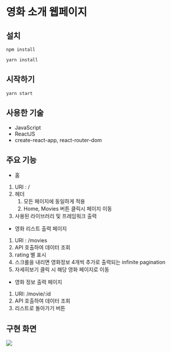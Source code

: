 # 영화 소개 웹페이지

## 설치

```
npm install
```

```
yarn install
```

## 시작하기

```
yarn start
```

## 사용한 기술

- JavaScript
- ReactJS
- create-react-app, react-router-dom

## 주요 기능

- 홈

1. URI : /
2. 헤더
   1. 모든 페이지에 동일하게 적용
   2. Home, Movies 버튼 클릭시 페이지 이동
3. 사용된 라이브러리 및 프레임워크 출력

- 영화 리스트 출력 페이지

1. URI : /movies
2. API 호출하여 데이터 조회
3. rating 별 표시
4. 스크롤을 내리면 영화정보 4개씩 추가로 출력되는 infinite pagination
5. 자세히보기 클릭 시 해당 영화 페이지로 이동

- 영화 정보 출력 페이지

1. URI: /movie/:id
2. API 호출하여 데이터 조회
3. 리스트로 돌아가기 버튼

## 구현 화면

![](/images/movie-app.gif)
